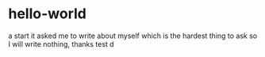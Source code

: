 # hello-world
a start 
it asked me to write about myself which is the hardest thing to ask so I will write nothing, thanks 
test d
